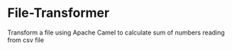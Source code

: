 # File-Transformer
Transform a file using Apache Camel to calculate sum of numbers reading from csv file
